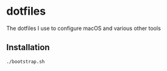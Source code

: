 # dotfiles

The dotfiles I use to configure macOS and various other tools

## Installation

```bash
./bootstrap.sh
```
